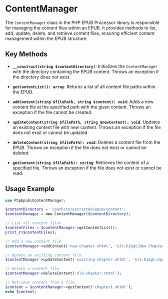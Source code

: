 # ContentManager

The `ContentManager` class in the PHP EPUB Processor library is responsible for managing the content files within an EPUB.
It provides methods to list, add, update, delete, and retrieve content files, ensuring efficient content management within the EPUB structure.

## Key Methods

- **`__construct(string $contentDirectory)`**: Initializes the `ContentManager` with the directory containing the EPUB content. Throws an exception if the directory does not exist.

- **`getContentList(): array`**: Returns a list of all content file paths within the EPUB.

- **`addContent(string $filePath, string $content): void`**: Adds a new content file at the specified path with the given content. Throws an exception if the file cannot be created.

- **`updateContent(string $filePath, string $newContent): void`**: Updates an existing content file with new content. Throws an exception if the file does not exist or cannot be updated.

- **`deleteContent(string $filePath): void`**: Deletes a content file from the EPUB. Throws an exception if the file does not exist or cannot be deleted.

- **`getContent(string $filePath): string`**: Retrieves the content of a specified file. Throws an exception if the file does not exist or cannot be read.

## Usage Example

```php
use PhpEpub\ContentManager;

$contentDirectory = '/path/to/extracted/epub/content';
$contentManager = new ContentManager($contentDirectory);

// List all content files
$contentFiles = $contentManager->getContentList();
print_r($contentFiles);

// Add a new content file
$contentManager->addContent('new-chapter.xhtml', '&lt;h1&gt;New Chapter&lt;/h1&gt;<p>This is a new chapter.</p>');

// Update an existing content file
$contentManager->updateContent('existing-chapter.xhtml', '&lt;h1&gt;Updated Chapter&lt;/h1&gt;<p>Updated content.</p>');

// Delete a content file
$contentManager->deleteContent('old-chapter.xhtml');

// Retrieve content from a file
$content = $contentManager->getContent('chapter1.xhtml');
echo $content;
```
